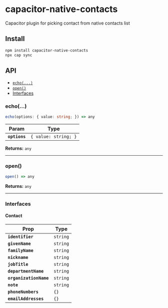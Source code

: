 # capacitor-native-contacts

Capacitor plugin for picking contact from native contacts list

## Install

```bash
npm install capacitor-native-contacts
npx cap sync
```

## API

<docgen-index>

* [`echo(...)`](#echo)
* [`open()`](#open)
* [Interfaces](#interfaces)

</docgen-index>

<docgen-api>
<!--Update the source file JSDoc comments and rerun docgen to update the docs below-->

### echo(...)

```typescript
echo(options: { value: string; }) => any
```

| Param         | Type                            |
| ------------- | ------------------------------- |
| **`options`** | <code>{ value: string; }</code> |

**Returns:** <code>any</code>

--------------------


### open()

```typescript
open() => any
```

**Returns:** <code>any</code>

--------------------


### Interfaces


#### Contact

| Prop                   | Type                |
| ---------------------- | ------------------- |
| **`identifier`**       | <code>string</code> |
| **`givenName`**        | <code>string</code> |
| **`familyName`**       | <code>string</code> |
| **`nickname`**         | <code>string</code> |
| **`jobTitle`**         | <code>string</code> |
| **`departmentName`**   | <code>string</code> |
| **`organizationName`** | <code>string</code> |
| **`note`**             | <code>string</code> |
| **`phoneNumbers`**     | <code>{}</code>     |
| **`emailAddresses`**   | <code>{}</code>     |

</docgen-api>

